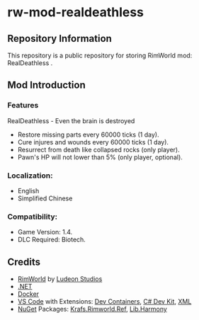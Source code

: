 # rw-mod-realdeathless

## Repository Information

This repository is a public repository for storing RimWorld mod: RealDeathless .

## Mod Introduction

### Features

RealDeathless - Even the brain is destroyed

- Restore missing parts every 60000 ticks (1 day).
- Cure injures and wounds every 60000 ticks (1 day).
- Resurrect from death like collapsed rocks (only player).
- Pawn's HP will not lower than 5% (only player, optional).

### Localization:

- English
- Simplified Chinese

### Compatibility:

- Game Version: 1.4.
- DLC Required: Biotech.

## Credits

- [RimWorld](https://store.steampowered.com/app/294100/RimWorld) by [Ludeon Studios](https://ludeon.com)
- [.NET](https://dotnet.microsoft.com/en-us/download/dotnet)
- [Docker](https://www.docker.com)
- [VS Code](https://code.visualstudio.com) with Extensions: [Dev Containers](https://marketplace.visualstudio.com/items?itemName=ms-vscode-remote.remote-containers), [C# Dev Kit](https://marketplace.visualstudio.com/items?itemName=ms-dotnettools.csdevkit), [XML](https://marketplace.visualstudio.com/items?itemName=redhat.vscode-xml)
- [NuGet](https://www.nuget.org) Packages: [Krafs.Rimworld.Ref](https://www.nuget.org/packages/Krafs.Rimworld.Ref), [Lib.Harmony](https://www.nuget.org/packages/Lib.Harmony)
